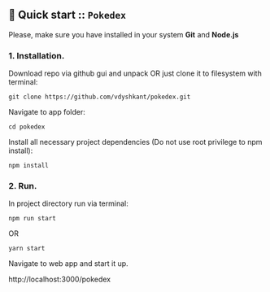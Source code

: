 
## 🚀 Quick start :: `Pokedex`
  
Please, make sure you have installed in your system **Git** and **Node.js**

### 1.  **Installation.**  
  


 Download repo via github gui and unpack OR just clone it to filesystem with terminal:
```  
git clone https://github.com/vdyshkant/pokedex.git
```
Navigate to app folder:
```  
cd pokedex
```

Install all necessary project dependencies (Do not use root privilege to npm install):

```  
npm install 
```


### 2.  **Run.**  

In project directory run via terminal:
```
npm run start
```  
OR
```
yarn start
```  
Navigate to web app and start it up.  

http://localhost:3000/pokedex
  
